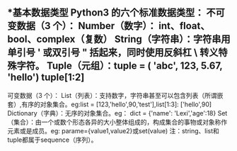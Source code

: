 *基本数据类型
Python3 的六个标准数据类型：
不可变数据（3 个）：
Number（数字）： int、float、bool、complex（复数）
String（字符串）：字符串用单引号 ' 或双引号 " 括起来，同时使用反斜杠 \ 转义特殊字符。
Tuple（元组）：tuple = ( 'abc', 123, 5.67, 'hello')  tuple[1:2]
-
可变数据（3 个）：
List（列表）：支持数字，字符串甚至可以包含列表（所谓嵌套）,有序的对象集合。eg:list = [123,'hello',90,'test'],list[1:3]: ['hello',90]
Dictionary（字典）：无序的对象集合。eg： dict = {'name': 'Lexi','age':18}
Set（集合）：由一个或数个形态各异的大小整体组成的，构成集合的事物或对象称作元素或是成员。eg: parame={value1,value2}或set(value)
注：string、list和tuple都属于sequence（序列）。